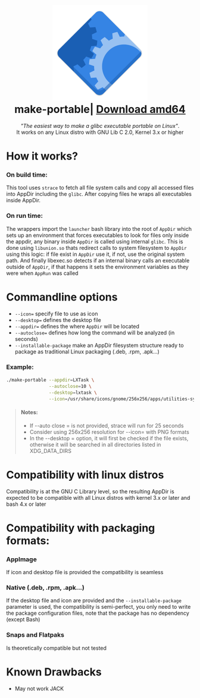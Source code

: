 <h1 align="center">
  <img src="make-portable.png" alt="make-portable">
  <br />
  make-portable| <a href="https://github.com/sudo-give-me-coffee/make-portable/releases/download/continuous/make-portable">Download amd64</a>
</h1>

<p align="center"><i>"The easiest way to make a glibc executable portable on Linux"</i>.<br> It works on any Linux distro with GNU Lib C 2.0, Kernel 3.x or higher</p>

# How it works?

### On build time:
This tool uses `strace` to fetch all file system calls and copy all accessed files into AppDir including the `glibc`. After copying files he wraps all executables inside AppDir.

### On run time:
The wrappers import the `launcher` bash library into the root of `AppDir` which sets up an environment that forces executables to look for files only inside the appdir, any binary  inside `AppDir` is called using internal `glibc`. This is done using `libunion.so` thats redirect calls to system filesystem to `AppDir` using this logic: if file exist in `AppDir` use it, if not, use the original system path. And finally libexec.so detects if an internal binary calls an executable outside of `AppDir`, if that happens it sets the environment variables as they were when `AppRun` was called

# Commandline options

- `--icon=` specify file to use as icon
- `--desktop=` defines the desktop file
- `--appdir=` defines the where `AppDir` will be located
- `--autoclose=` defines how long the command will be analyzed (in seconds)
- `--installable-package` make an AppDir filesystem structure ready to package as traditional Linux packaging (.deb, .rpm, .apk...)

### Example:

```bash
./make-portable --appdir=LXTask \
                --autoclose=10 \
                --desktop=lxtask \
                --icon=/usr/share/icons/gnome/256x256/apps/utilities-system-monitor.png lxtask
```

> #### **Notes:**
>
> * If --auto close = is not provided, strace will run for 25 seconds
> * Consider using 256x256 resolution for --icon= with PNG formats
> * In the --desktop = option, it will first be checked if the file exists, otherwise it will be searched in all directories listed in XDG_DATA_DIRS

# Compatibility with linux distros

Compatibility is at the GNU C Library level, so the resulting AppDir is expected to be compatible with all Linux distros with kernel 3.x or later and bash 4.x
or later

# Compatibility with packaging formats:

### AppImage
If icon and desktop file is provided the compatibility is seamless
### Native (.deb, .rpm, .apk...)
If the desktop file and icon are provided and the `--installable-package` parameter is used, the compatibility is semi-perfect, you only need to write the package configuration files, note that the package has no dependency (except Bash)

### Snaps and Flatpaks
Is theoretically compatible but not tested

# Known Drawbacks
- May not work JACK


